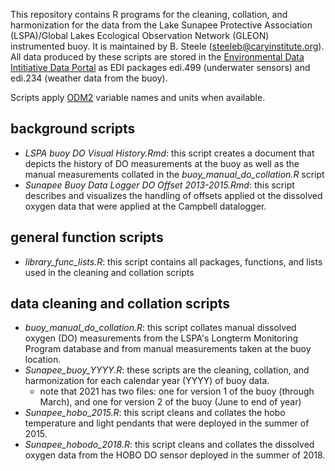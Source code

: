 This repository contains R programs for the cleaning, collation, and harmonization for the data from the Lake Sunapee Protective Association (LSPA)/Global Lakes Ecological Observation Network (GLEON) instrumented buoy. It is maintained by B. Steele (steeleb@caryinstitute.org). All data produced by these scripts are stored in the [Environmental Data Intitiative Data Portal](https://portal.edirepository.org/) as EDI packages edi.499 (underwater sensors) and edi.234 (weather data from the buoy).

Scripts apply [ODM2](http://vocabulary.odm2.org/) variable names and units when available. 



## background scripts

- *LSPA buoy DO Visual History.Rmd*: this script creates a document that depicts the history of DO measurements at the buoy as well as the manual measurements collated in the *buoy_manual_do_collation.R* script
- *Sunapee Buoy Data Logger DO Offset 2013-2015.Rmd*: this script describes and visualizes the handling of offsets applied ot the dissolved oxygen data that were applied at the Campbell datalogger.

## general function scripts

- *library_func_lists.R*: this script contains all packages, functions, and lists used in the cleaning and collation scripts

## data cleaning and collation scripts

- *buoy_manual_do_collation.R*: this script collates manual dissolved oxygen (DO) measurements from the LSPA's Longterm Monitoring Program database and from manual measurements taken at the buoy location.
- *Sunapee_buoy_YYYY.R*: these scripts are the cleaning, collation, and harmonization for each calendar year (YYYY) of buoy data.
    - note that 2021 has two files: one for version 1 of the buoy (through March), and one for version 2 of the buoy (June to end of year)
- *Sunapee_hobo_2015.R*: this script cleans and collates the hobo temperature and light pendants that were deployed in the summer of 2015.
- *Sunapee_hobodo_2018.R*: this script cleans and collates the dissolved oxygen data from the HOBO DO sensor deployed in the summer of 2018.
